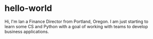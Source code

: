 # hello-world

Hi, I'm Ian a Finance Director from Portland, Oregon.
I am just starting to learn some CS and Python with a goal of working with teams to develop business applications.
